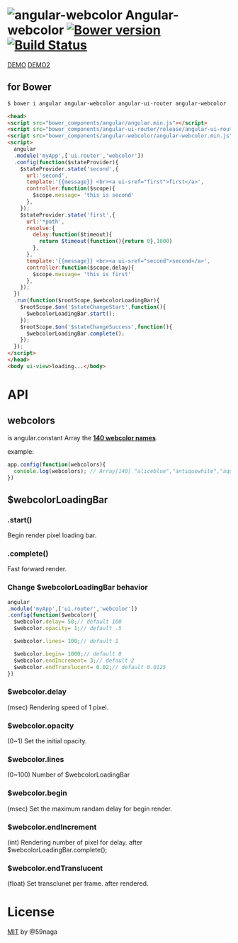 # ![angular-webcolor][.svg] Angular-webcolor [![Bower version][bower-image]][bower] [![Build Status][travis-image]][travis]

[DEMO](http://jsrun.it/59naga/angular-webcolor)
[DEMO2](http://jsdo.it/59naga/yHIb)

## for Bower
```bash
$ bower i angular angular-webcolor angular-ui-router angular-webcolor
```

```html
<head>
<script src="bower_components/angular/angular.min.js"></script>
<script src="bower_components/angular-ui-router/release/angular-ui-router.min.js"></script>
<script src="bower_components/angular-webcolor/angular-webcolor.min.js"></script>
<script>
  angular
  .module('myApp',['ui.router','webcolor'])
  .config(function($stateProvider){
    $stateProvider.state('second',{
      url:'second',
      template:'{{message}} <br><a ui-sref="first">first</a>',
      controller:function($scope){
        $scope.message= 'this is second'
      },
    });
    $stateProvider.state('first',{
      url:'*path',
      resolve:{
        delay:function($timeout){
          return $timeout(function(){return 0},1000)
        },
      },
      template:'{{message}} <br><a ui-sref="second">second</a>',
      controller:function($scope,delay){
        $scope.message= 'this is first'
      },
    });
  })
  .run(function($rootScope,$webcolorLoadingBar){
    $rootScope.$on('$stateChangeStart',function(){
      $webcolorLoadingBar.start();
    });
    $rootScope.$on('$stateChangeSuccess',function(){
      $webcolorLoadingBar.complete();
    });
  });
</script>
</head>
<body ui-view>loading...</body>
```

# API
## webcolors
is angular.constant Array the **[140 webcolor names](http://www.w3schools.com/html/html_colornames.asp)**.

example:
```js
app.config(function(webcolors){
  console.log(webcolors); // Array[140] "aliceblue","antiquewhite","aqua","...""
})
```
## $webcolorLoadingBar
### .start()
Begin render pixel loading bar.
### .complete()
Fast forward render.

### Change $webcolorLoadingBar behavior
```js
angular
.module('myApp',['ui.router','webcolor'])
.config(function($webcolor){
  $webcolor.delay= 50;// default 100
  $webcolor.opacity= 1;// default .5

  $webcolor.lines= 100;// default 1

  $webcolor.begin= 1000;// default 0
  $webcolor.endIncrement= 3;// default 2
  $webcolor.endTranslucent= 0.02;// default 0.0125
})
```
### $webcolor.delay
(msec) Rendering speed of 1 pixel.

### $webcolor.opacity
(0~1) Set the initial opacity.

### $webcolor.lines
(0~100) Number of $webcolorLoadingBar

### $webcolor.begin
(msec) Set the maximum randam delay for begin render.

### $webcolor.endIncrement
(int) Rendering number of pixel for delay. after $webcolorLoadingBar.complete();
### $webcolor.endTranslucent
(float) Set transclunet per frame. after rendered.

# License
[MIT][License] by @59naga

[License]: http://59naga.mit-license.org/

[.svg]: https://cdn.rawgit.com/59naga/angular-webcolor/master/.svg?

[bower-image]: https://badge.fury.io/bo/angular-webcolor.svg
[bower]: http://badge.fury.io/bo/angular-webcolor
[travis-image]: https://travis-ci.org/59naga/angular-webcolor.svg?branch=master
[travis]: https://travis-ci.org/59naga/angular-webcolor